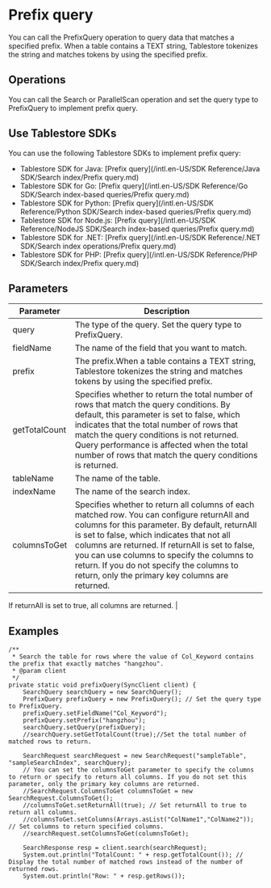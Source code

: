 # Prefix query

You can call the PrefixQuery operation to query data that matches a specified prefix. When a table contains a TEXT string, Tablestore tokenizes the string and matches tokens by using the specified prefix.

## Operations

You can call the Search or ParallelScan operation and set the query type to PrefixQuery to implement prefix query.

## Use Tablestore SDKs

You can use the following Tablestore SDKs to implement prefix query:

-   Tablestore SDK for Java: [Prefix query](/intl.en-US/SDK Reference/Java SDK/Search index/Prefix query.md)
-   Tablestore SDK for Go: [Prefix query](/intl.en-US/SDK Reference/Go SDK/Search index-based queries/Prefix query.md)
-   Tablestore SDK for Python: [Prefix query](/intl.en-US/SDK Reference/Python SDK/Search index-based queries/Prefix query.md)
-   Tablestore SDK for Node.js: [Prefix query](/intl.en-US/SDK Reference/NodeJS SDK/Search index-based queries/Prefix query.md)
-   Tablestore SDK for .NET: [Prefix query](/intl.en-US/SDK Reference/.NET SDK/Search index operations/Prefix query.md)
-   Tablestore SDK for PHP: [Prefix query](/intl.en-US/SDK Reference/PHP SDK/Search index/Prefix query.md)

## Parameters

|Parameter|Description|
|---------|-----------|
|query|The type of the query. Set the query type to PrefixQuery.|
|fieldName|The name of the field that you want to match.|
|prefix|The prefix.When a table contains a TEXT string, Tablestore tokenizes the string and matches tokens by using the specified prefix. |
|getTotalCount|Specifies whether to return the total number of rows that match the query conditions. By default, this parameter is set to false, which indicates that the total number of rows that match the query conditions is not returned. Query performance is affected when the total number of rows that match the query conditions is returned. |
|tableName|The name of the table.|
|indexName|The name of the search index.|
|columnsToGet|Specifies whether to return all columns of each matched row. You can configure returnAll and columns for this parameter. By default, returnAll is set to false, which indicates that not all columns are returned. If returnAll is set to false, you can use columns to specify the columns to return. If you do not specify the columns to return, only the primary key columns are returned.

If returnAll is set to true, all columns are returned. |

## Examples

```
/**
 * Search the table for rows where the value of Col_Keyword contains the prefix that exactly matches "hangzhou".
 * @param client
 */
private static void prefixQuery(SyncClient client) {
    SearchQuery searchQuery = new SearchQuery();
    PrefixQuery prefixQuery = new PrefixQuery(); // Set the query type to PrefixQuery.
    prefixQuery.setFieldName("Col_Keyword");
    prefixQuery.setPrefix("hangzhou");
    searchQuery.setQuery(prefixQuery);
    //searchQuery.setGetTotalCount(true);//Set the total number of matched rows to return.

    SearchRequest searchRequest = new SearchRequest("sampleTable", "sampleSearchIndex", searchQuery);
    // You can set the columnsToGet parameter to specify the columns to return or specify to return all columns. If you do not set this parameter, only the primary key columns are returned.
    //SearchRequest.ColumnsToGet columnsToGet = new SearchRequest.ColumnsToGet();
    //columnsToGet.setReturnAll(true); // Set returnAll to true to return all columns.
    //columnsToGet.setColumns(Arrays.asList("ColName1","ColName2")); // Set columns to return specified columns.
    //searchRequest.setColumnsToGet(columnsToGet);

    SearchResponse resp = client.search(searchRequest);
    System.out.println("TotalCount: " + resp.getTotalCount()); // Display the total number of matched rows instead of the number of returned rows.
    System.out.println("Row: " + resp.getRows());
```

